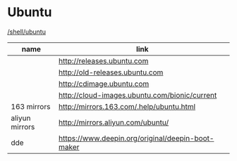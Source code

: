 # Ubuntu

[/shell/ubuntu](../shell/ubuntu)

| name           | link                                              |
| -------------- | ------------------------------------------------- |
|                | http://releases.ubuntu.com                        |
|                | http://old-releases.ubuntu.com                    |
|                | http://cdimage.ubuntu.com                         |
|                | http://cloud-images.ubuntu.com/bionic/current     |
| 163 mirrors    | http://mirrors.163.com/.help/ubuntu.html          |
| aliyun mirrors | http://mirrors.aliyun.com/ubuntu/                 |
| dde            | https://www.deepin.org/original/deepin-boot-maker |
